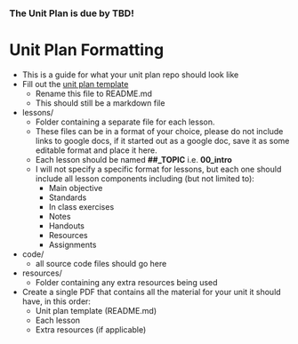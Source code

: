 ### The Unit Plan is due by TBD!

# Unit Plan Formatting
  * This is a guide for what your unit plan repo should look like
  * Fill out the [unit plan template](unit_plan_template.md)
    * Rename this file to README.md
    * This should still be a markdown file
  * lessons/
    - Folder containing a separate file for each lesson.
    - These files can be in a format of your choice, please do not include links to google docs, if it started out as a google doc, save it as some editable format and place it here.
    - Each lesson should be named __##\_TOPIC__ i.e. __00\_intro__
    - I will not specify a specific format for lessons, but each one should include all lesson components including (but not limited to):
      - Main objective
      - Standards
      - In class exercises
      - Notes
      - Handouts
      - Resources
      - Assignments
  * code/
    * all source code files should go here
  * resources/
    - Folder containing any extra resources being used
  * Create a single PDF that contains all the material for your unit it should have, in this order:
    * Unit plan template (README.md)
    * Each lesson
    * Extra resources (if applicable)

